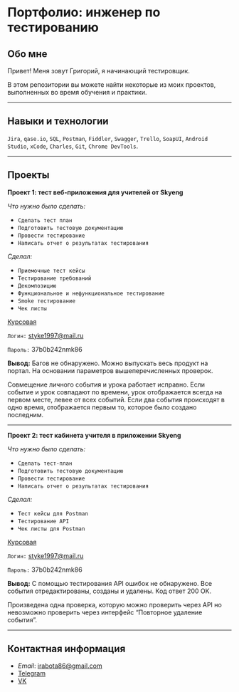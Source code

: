 # Портфолио: инженер по тестированию
## **Обо мне**
Привет! Меня зовут Григорий, я начинающий тестировщик.

В этом репозитории вы можете найти некоторые из моих проектов, выполненных во время обучения и практики.
___
## **Навыки и технологии**
`Jira`, `qase.io`, `SQL`, `Postman`, `Fiddler`, `Swagger`, `Trello`, 
`SoapUI`, `Android Studio`, `xCode`, `Charles`, `Git`, `Chrome DevTools`.
___
## **Проекты**
**Проект 1: тест веб-приложения для учителей от Skyeng**

*Что нужно было сделать:*
+ `Сделать тест план`
+ `Подготовить тестовую документацию`
+ `Провести тестирование`
+ `Написать отчет о результатах тестирования`

*Сделал:*
+ `Приемочные тест кейсы`
+ `Тестирование требований`
+ `Декомпозицию`
+ `Функциональное и нефункциональное тестирование`
+ `Smoke тестирование`
+ `Чек листы`

[Курсовая](https://styke1997.atlassian.net/wiki/spaces/~639da90276fb74a9514349b0/pages/294913)

`Логин:` styke1997@mail.ru

`Пароль:` 37b0b242nmk86


**Вывод:** Багов не обнаружено.
Можно выпускать весь продукт на портал. На основании параметров вышеперечисленных проверок.

Совмещение личного события и урока работает исправно. Если событие и урок совпадают по времени, урок отображается всегда на первом месте, левее от всех событий. Если два события происходят в одно время, отображается первым то, которое было создано последним.
___
**Проект 2: тест кабинета учителя в приложении Skyeng**

*Что нужно было сделать:*

+ `Сделать тест-план`
+ `Подготовить тестовую документацию`
+ `Провести тестирование`
+ `Написать отчет о результатах тестирования`

*Сделал:*
+ `Тест кейсы для Postman`
+ `Тестирование API`
+ `Чек листы для Postman`

[Курсовая](https://styke1997.atlassian.net/wiki/spaces/~639da90276fb74a9514349b0/pages/294913)

`Логин:` styke1997@mail.ru

`Пароль:` 37b0b242nmk86

**Вывод:** С помощью тестирования API ошибок не обнаружено. Все события отредактированы, созданы и удалены. Код ответ 200 OK. 

Произведена одна проверка, которую можно проверить через API но невозможно проверить через интерфейс “Повторное удаление события”.
___
## **Контактная информация**
+ *Email*: irabota86@gmail.com
+ [Telegram](https://web.telegram.org/k/)
+ [VK](https://vk.com/audios373625772)

